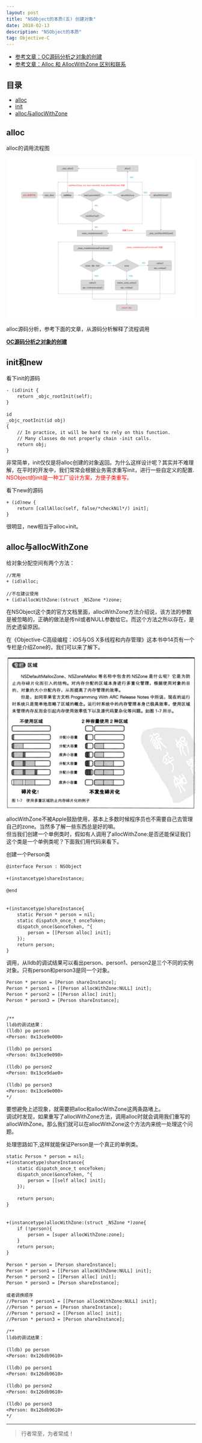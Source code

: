 ```yaml
---
layout: post
title: "NSObject的本质(五) 创建对象"
date: 2018-02-13
description: "NSObject的本质"
tag: Objective-C
---
```




- [参考文章：OC源码分析之对象的创建](https://juejin.im/post/5de08bf85188254fc26bc242)
- [参考文章：Alloc 和 AllocWithZone 区别和联系](https://www.jianshu.com/p/e40417fa3fad)


## 目录


- [alloc](#content1)   
- [init](#content2)   
- [alloc与allocWithZone](#content3) 



<!-- ************************************************ -->
## <a id="content1"></a>alloc

alloc的调用流程图

<img src="/images/underlying/oc6.png" alt="img">

alloc源码分析，参考下面的文章，从源码分析解释了流程调用

**[OC源码分析之对象的创建](https://juejin.im/post/5de08bf85188254fc26bc242)**


<!-- ************************************************ -->
## <a id="content2"></a>init和new
看下init的源码
```objc
- (id)init {
    return _objc_rootInit(self);
}

id
_objc_rootInit(id obj)
{
    // In practice, it will be hard to rely on this function.
    // Many classes do not properly chain -init calls.
    return obj;
}
```
非常简单，init仅仅是将alloc创建的对象返回。为什么这样设计呢？其实并不难理解，在平时的开发中，我们常常会根据业务需求重写init，进行一些自定义的配置.     
<span style='color:red'>NSObject的init是一种工厂设计方案，方便子类重写。</span>

看下new的源码
```objc
+ (id)new {
    return [callAlloc(self, false/*checkNil*/) init];
}
```
很明显，new相当于alloc+init。


<!-- ************************************************ -->
## <a id="content3"></a>alloc与allocWithZone

给对象分配空间有两个方法：
```
//常用
+ (id)alloc;

//不在建议使用
+ (id)allocWithZone:(struct _NSZone *)zone;
```
在NSObject这个类的官方文档里面，allocWithZone方法介绍说，该方法的参数是被忽略的，正确的做法是传nil或者NULL参数给它。而这个方法之所以存在，是历史遗留原因。

在《Objective-C高级编程：iOS与OS X多线程和内存管理》这本书中14页有一个专栏是介绍Zone的，我们可以来了解下。

<img src="/images/underlying/oc7.png" alt="img">

allocWithZone不被Apple鼓励使用，基本上多数时候程序员也不需要自己去管理自己的zone。当然多了解一些东西总是好的嘛。     
但当我们创建一个单例类时，假如有人调用了allocWithZone:是否还能保证我们这个类是一个单例类呢？下面我们用代码来看下。     

创建一个Person类
```objc
@interface Person : NSObject

+(instancetype)shareInstance;

@end


+(instancetype)shareInstance{
    static Person * person = nil;
    static dispatch_once_t onceToken;
    dispatch_once(&onceToken, ^{
        person = [[Person alloc] init];
    });
    return person;
}
```

调用，从lldb的调试结果可以看出person、person1、person2是三个不同的实例对象。只有person和person3是同一个对象。
```objc
Person * person = [Person shareInstance];
Person * person1 = [[Person allocWithZone:NULL] init];
Person * person2 = [[Person alloc] init];
Person * person3 = [Person shareInstance];


/**
lldb的调试结果：
(lldb) po person
<Person: 0x13ce9e000>

(lldb) po person1
<Person: 0x13ce9e090>

(lldb) po person2
<Person: 0x13ce9dae0>

(lldb) po person3
<Person: 0x13ce9e000>
*/
```

要想避免上述现象，就需要把alloc和allocWithZone这两条路堵上。     
调试时发现，如果重写了allocWithZone方法，调用alloc时就会调用我们重写的allocWithZone。那么我们就可以在allocWithZone这个方法内来统一处理这个问题。

处理思路如下,这样就能保证Person是一个真正的单例类。
```objc
static Person * person = nil;
+(instancetype)shareInstance{
    static dispatch_once_t onceToken;
    dispatch_once(&onceToken, ^{
        person = [[self alloc] init];
    });

    return person;
}


+(instancetype)allocWithZone:(struct _NSZone *)zone{
    if (!person){
        person = [super allocWithZone:zone];
    }
    return person;
}

Person * person = [Person shareInstance];
Person * person1 = [[Person allocWithZone:NULL] init];
Person * person2 = [[Person alloc] init];
Person * person3 = [Person shareInstance];

或者调换顺序
//Person * person1 = [[Person allocWithZone:NULL] init];
//Person * person = [Person shareInstance];
//Person * person2 = [[Person alloc] init];
//Person * person3 = [Person shareInstance];

/**
lldb的调试结果：

(lldb) po person 
<Person: 0x126db9610>

(lldb) po person1
<Person: 0x126db9610>

(lldb) po person2
<Person: 0x126db9610>

(lldb) po person3
<Person: 0x126db9610>
*/
```

----------
>  行者常至，为者常成！


